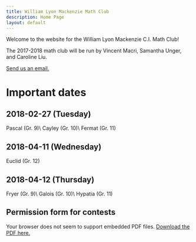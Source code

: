 ```yaml
---
title: William Lyon Mackenzie Math Club
description: Home Page
layout: default
---
```


Welcome to the website for the William Lyon Mackenzie C.I. Math Club!

The 2017-2018 math club will be run by Vincent Macri, Samantha Unger, and Caroline Liu.

[Send us an email.](mailto:math@vincemacri.ca)

# Important dates
## 2018-02-27 (Tuesday)
Pascal (Gr. 9)\\
Cayley (Gr. 10)\\
Fermat (Gr. 11)
## 2018-04-11 (Wednesday)
Euclid (Gr. 12)
## 2018-04-12 (Thursday)
Fryer (Gr. 9)\\
Galois (Gr. 10)\\
Hypatia (Gr. 11)

## Permission form for contests
<div class="object-wrapper">
	<object data="/assets/documents/PermissionForm.pdf" type="application/pdf" width="100%" height="100%">
		<p>Your browser does not seem to support embedded PDF files. <a href="/assets/documents/PermissionForm.pdf">Download the PDF here.</a></p>
	</object>
</div>
